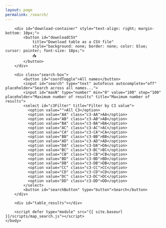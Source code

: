 ```yaml
---
layout: page
permalink: /search/
---
```


<script src="https://d3js.org/d3.v7.min.js"></script>
<script src="https://d3js.org/d3-geo-projection.v4.min.js"></script>
<script src="https://cdnjs.cloudflare.com/ajax/libs/pako/2.1.0/pako.min.js"></script>

<html lang="en">
    <body>
        <div id="map_plot"></div>

        <div id="download-container" style="text-align: right; margin-bottom: 10px;">
            <button id="downloadCSV" 
                title="Download table as a CSV file" 
                style="background: none; border: none; color: blue; cursor: pointer; font-size: 18px;">
                📥
            </button>
        </div>

        <div class="search-box">
            <button id="coordToggle">All names</button>
            <input id="search" type="text" autofocus autocomplete="off" placeholder="Search across all names...">
            <input id="maxN" type="number" min="0" value="100" step="100" placeholder="Maximum number of results" title="Maximum number of results">
            <select id="c3Filter" title="Filter by C3 value">
              <option value="">All C3</option>
              <option value="AA" class="c3-AA">AA</option>
              <option value="AB" class="c3-AB">AB</option>
              <option value="BA" class="c3-BA">BA</option>
              <option value="AC" class="c3-AC">AC</option>
              <option value="CA" class="c3-CA">CA</option>
              <option value="BB" class="c3-BB">BB</option>
              <option value="AD" class="c3-AD">AD</option>
              <option value="DA" class="c3-DA">DA</option>
              <option value="BC" class="c3-BC">BC</option>
              <option value="CB" class="c3-CB">CB</option>
              <option value="BD" class="c3-BD">BD</option>
              <option value="DB" class="c3-DB">DB</option>
              <option value="CC" class="c3-CC">CC</option>
              <option value="CD" class="c3-CD">CD</option>
              <option value="DC" class="c3-DC">DC</option>
              <option value="DD" class="c3-DD">DD</option>
            </select>
            <button id="searchButton" type="button">Search</button>
        </div>

        <div id="table_results"></div> 

        <script defer type="module" src="{{ site.baseurl }}/scripts/map_search.js"></script>
    </body>
</html>